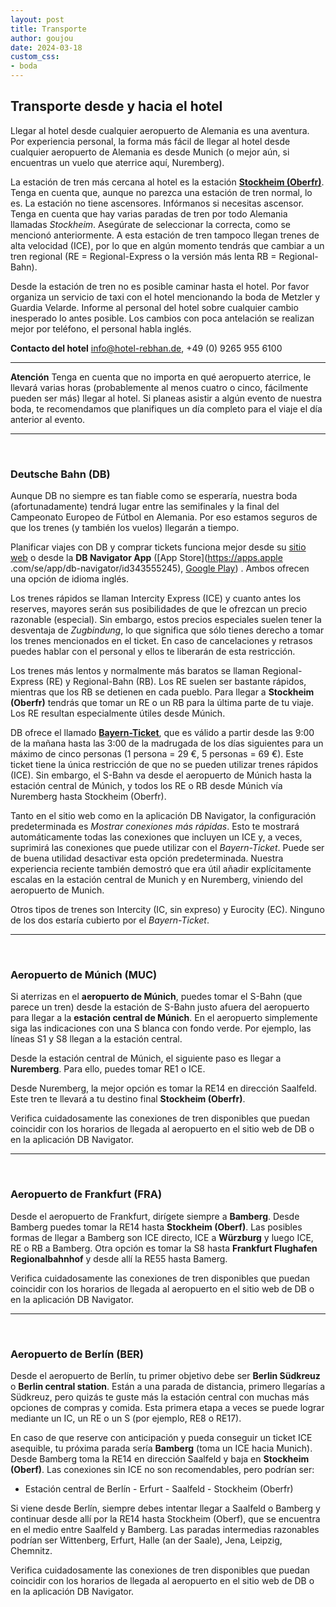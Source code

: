 ```yaml
---
layout: post
title: Transporte
author: goujou
date: 2024-03-18
custom_css:
- boda
---
```


## Transporte desde y hacia el hotel
Llegar al hotel desde cualquier aeropuerto de Alemania es una aventura.
Por experiencia personal, la forma más fácil de llegar al hotel desde cualquier aeropuerto de Alemania es desde Munich (o mejor aún, si encuentras un vuelo que aterrice aquí, Nuremberg).

La estación de tren más cercana al hotel es la estación **[Stockheim (Oberfr)](https://www.google.com/maps/place/96342+Stockheim,+Germany/@50.3068948,11.2814374,17.96z/data=!4m6!3m5!1s0x47a162d0c96bc825:0x12f2c3af610540a9!8m2!3d50.3067809!4d11.2818069!16s%2Fm%2F02q3zjx?authuser=0&entry=ttu)**.
Tenga en cuenta que, aunque no parezca una estación de tren normal, lo es.
La estación no tiene ascensores. Infórmanos si necesitas ascensor.
Tenga en cuenta que hay varias paradas de tren por todo Alemania llamadas *Stockheim*.
Asegúrate de seleccionar la correcta, como se mencionó anteriormente.
A esta estación de tren tampoco llegan trenes de alta velocidad (ICE), por lo que en algún momento tendrás que cambiar a un tren regional (RE = Regional-Express o la versión más lenta RB = Regional-Bahn).

Desde la estación de tren no es posible caminar hasta el hotel.
Por favor organiza un servicio de taxi con el hotel mencionando la boda de Metzler y Guardia Velarde.
Informe al personal del hotel sobre cualquier cambio inesperado lo antes posible.
Los cambios con poca antelación se realizan mejor por teléfono, el personal habla inglés.

**Contacto del hotel** <info@hotel-rebhan.de>, +49 (0) 9265 955 6100

---

**Atención** Tenga en cuenta que no importa en qué aeropuerto aterrice, le llevará varias horas (probablemente al menos cuatro o cinco, fácilmente pueden ser más) llegar al hotel.
Si planeas asistir a algún evento de nuestra boda, te recomendamos que planifiques un día completo para el viaje el día anterior al evento.

---

<br>

### Deutsche Bahn (DB)
Aunque DB no siempre es tan fiable como se esperaría, nuestra boda (afortunadamente) tendrá lugar entre las semifinales y la final del Campeonato Europeo de Fútbol en Alemania.
Por eso estamos seguros de que los trenes (y también los vuelos) llegarán a tiempo.

Planificar viajes con DB y comprar tickets funciona mejor desde su [sitio web](https://int.bahn.de/en) o desde la **DB Navigator App** ([App Store](https://apps.apple .com/se/app/db-navigator/id343555245), [Google Play](https://play.google.com/store/apps/details?id=de.hafas.android.db&hl=sv&pli=1)) .
Ambos ofrecen una opción de idioma inglés.

Los trenes rápidos se llaman Intercity Express (ICE) y cuanto antes los reserves, mayores serán sus posibilidades de que le ofrezcan un precio razonable (especial).
Sin embargo, estos precios especiales suelen tener la desventaja de *Zugbindung*, lo que significa que sólo tienes derecho a tomar los trenes mencionados en el ticket.
En caso de cancelaciones y retrasos puedes hablar con el personal y ellos te liberarán de esta restricción.

Los trenes más lentos y normalmente más baratos se llaman Regional-Express (RE) y Regional-Bahn (RB). Los RE suelen ser bastante rápidos, mientras que los RB se detienen en cada pueblo.
Para llegar a **Stockheim (Oberfr)** tendrás que tomar un RE o un RB para la última parte de tu viaje.
Los RE resultan especialmente útiles desde Múnich.

DB ofrece el llamado **[Bayern-Ticket](https://int.bahn.de/en/offers/regional/regional-day-ticket-bavaria)**, que es válido a partir desde las 9:00 de la mañana hasta las 3:00 de la madrugada de los días siguientes para un máximo de cinco personas (1 persona = 29 €, 5 personas = 69 €).
Este ticket tiene la única restricción de que no se pueden utilizar trenes rápidos (ICE).
Sin embargo, el S-Bahn va desde el aeropuerto de Múnich hasta la estación central de Múnich, y todos los RE o RB desde Múnich vía Nuremberg hasta Stockheim (Oberfr).

Tanto en el sitio web como en la aplicación DB Navigator, la configuración predeterminada es *Mostrar conexiones más rápidas*.
Esto te mostrará automáticamente todas las conexiones que incluyen un ICE y, a veces, suprimirá las conexiones que puede utilizar con el *Bayern-Ticket*.
Puede ser de buena utilidad desactivar esta opción predeterminada.
Nuestra experiencia reciente también demostró que era útil añadir explícitamente escalas en la estación central de Munich y en Nuremberg, viniendo del aeropuerto de Munich.

Otros tipos de trenes son Intercity (IC, sin expreso) y Eurocity (EC).
Ninguno de los dos estaría cubierto por el *Bayern-Ticket*.

---

<br>

### Aeropuerto de Múnich (MUC)
Si aterrizas en el **aeropuerto de Múnich**, puedes tomar el S-Bahn (que parece un tren) desde la estación de S-Bahn justo afuera del aeropuerto para llegar a la **estación central de Múnich**.
En el aeropuerto simplemente siga las indicaciones con una S blanca con fondo verde.
Por ejemplo, las líneas S1 y S8 llegan a la estación central.

Desde la estación central de Múnich, el siguiente paso es llegar a **Nuremberg**.
Para ello, puedes tomar RE1 o ICE.

Desde Nuremberg, la mejor opción es tomar la RE14 en dirección Saalfeld.
Este tren te llevará a tu destino final **Stockheim (Oberfr)**.

Verifica cuidadosamente las conexiones de tren disponibles que puedan coincidir con los horarios de llegada al aeropuerto en el sitio web de DB o en la aplicación DB Navigator.

---

<br>

### Aeropuerto de Frankfurt (FRA)
Desde el aeropuerto de Frankfurt, dirígete siempre a **Bamberg**.
Desde Bamberg puedes tomar la RE14 hasta **Stockheim (Oberf)**.
Las posibles formas de llegar a Bamberg son ICE directo, ICE a **Würzburg** y luego ICE, RE o RB a Bamberg.
Otra opción es tomar la S8 hasta **Frankfurt Flughafen Regionalbahnhof** y desde allí la RE55 hasta Bamerg.

Verifica cuidadosamente las conexiones de tren disponibles que puedan coincidir con los horarios de llegada al aeropuerto en el sitio web de DB o en la aplicación DB Navigator.

---

<br>

### Aeropuerto de Berlín (BER)
Desde el aeropuerto de Berlín, tu primer objetivo debe ser **Berlin Südkreuz** o **Berlin central station**.
Están a una parada de distancia, primero llegarías a Südkreuz, pero quizás te guste más la estación central con muchas más opciones de compras y comida.
Esta primera etapa a veces se puede lograr mediante un IC, un RE o un S (por ejemplo, RE8 o RE17).

En caso de que reserve con anticipación y pueda conseguir un ticket ICE asequible, tu próxima parada sería **Bamberg** (toma un ICE hacia Munich).
Desde Bamberg toma la RE14 en dirección Saalfeld y baja en **Stockheim (Oberf)**.
Las conexiones sin ICE no son recomendables, pero podrían ser:

- Estación central de Berlín - Erfurt - Saalfeld - Stockheim (Oberfr)

Si viene desde Berlín, siempre debes intentar llegar a Saalfeld o Bamberg y continuar desde allí por la RE14 hasta Stockheim (Oberf), que se encuentra en el medio entre Saalfeld y Bamberg.
Las paradas intermedias razonables podrían ser Wittenberg, Erfurt, Halle (an der Saale), Jena, Leipzig, Chemnitz.

Verifica cuidadosamente las conexiones de tren disponibles que puedan coincidir con los horarios de llegada al aeropuerto en el sitio web de DB o en la aplicación DB Navigator.



